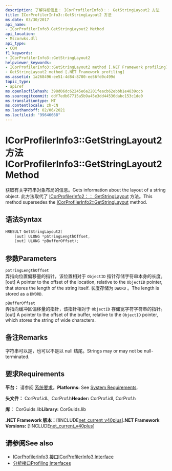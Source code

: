 ```yaml
---
description: 了解详细信息： ICorProfilerInfo3：： GetStringLayout2 方法
title: ICorProfilerInfo3::GetStringLayout2 方法
ms.date: 03/30/2017
api_name:
- ICorProfilerInfo3.GetStringLayout2 Method
api_location:
- Mscorwks.dll
api_type:
- COM
f1_keywords:
- ICorProfilerInfo3::GetStringLayout2
helpviewer_keywords:
- ICorProfilerInfo3::GetStringLayout2 method [.NET Framework profiling]
- GetStringLayout2 method [.NET Framework profiling]
ms.assetid: 1a268496-ee51-4d84-8700-ee56fd0c499d
topic_type:
- apiref
ms.openlocfilehash: 398d06dc62245e6a2201feacb62ebbb1e4839ccb
ms.sourcegitcommit: ddf7edb67715a5b9a45e3dd44536dabc153c1de0
ms.translationtype: MT
ms.contentlocale: zh-CN
ms.lasthandoff: 02/06/2021
ms.locfileid: "99646668"
---
```

# <a name="icorprofilerinfo3getstringlayout2-method"></a><span data-ttu-id="b59d7-103">ICorProfilerInfo3::GetStringLayout2 方法</span><span class="sxs-lookup"><span data-stu-id="b59d7-103">ICorProfilerInfo3::GetStringLayout2 Method</span></span>

<span data-ttu-id="b59d7-104">获取有关字符串对象布局的信息。</span><span class="sxs-lookup"><span data-stu-id="b59d7-104">Gets information about the layout of a string object.</span></span> <span data-ttu-id="b59d7-105">此方法取代了 [ICorProfilerInfo2：： GetStringLayout](icorprofilerinfo2-getstringlayout-method.md) 方法。</span><span class="sxs-lookup"><span data-stu-id="b59d7-105">This method supersedes the [ICorProfilerInfo2::GetStringLayout](icorprofilerinfo2-getstringlayout-method.md) method.</span></span>  
  
## <a name="syntax"></a><span data-ttu-id="b59d7-106">语法</span><span class="sxs-lookup"><span data-stu-id="b59d7-106">Syntax</span></span>  
  
```cpp  
HRESULT GetStringLayout2(  
    [out] ULONG *pStringLengthOffset,  
    [out] ULONG *pBufferOffset);  
```  
  
## <a name="parameters"></a><span data-ttu-id="b59d7-107">参数</span><span class="sxs-lookup"><span data-stu-id="b59d7-107">Parameters</span></span>  

 `pStringLengthOffset`  
 <span data-ttu-id="b59d7-108">弄指向位置偏移量的指针，该位置相对于 `ObjectID` 指针存储字符串本身的长度。</span><span class="sxs-lookup"><span data-stu-id="b59d7-108">[out] A pointer to the offset of the location, relative to the `ObjectID` pointer, that stores the length of the string itself.</span></span> <span data-ttu-id="b59d7-109">长度存储为 `DWORD` 。</span><span class="sxs-lookup"><span data-stu-id="b59d7-109">The length is stored as a `DWORD`.</span></span>  
  
 `pBufferOffset`  
 <span data-ttu-id="b59d7-110">弄指向缓冲区偏移量的指针，该指针相对于 `ObjectID` 存储宽字符字符串的指针。</span><span class="sxs-lookup"><span data-stu-id="b59d7-110">[out] A pointer to the offset of the buffer, relative to the `ObjectID` pointer, which stores the string of wide characters.</span></span>  
  
## <a name="remarks"></a><span data-ttu-id="b59d7-111">备注</span><span class="sxs-lookup"><span data-stu-id="b59d7-111">Remarks</span></span>  

 <span data-ttu-id="b59d7-112">字符串可以是，也可以不是以 null 结尾。</span><span class="sxs-lookup"><span data-stu-id="b59d7-112">Strings may or may not be null-terminated.</span></span>  
  
## <a name="requirements"></a><span data-ttu-id="b59d7-113">要求</span><span class="sxs-lookup"><span data-stu-id="b59d7-113">Requirements</span></span>  

 <span data-ttu-id="b59d7-114">**平台：** 请参阅 [系统要求](../../get-started/system-requirements.md)。</span><span class="sxs-lookup"><span data-stu-id="b59d7-114">**Platforms:** See [System Requirements](../../get-started/system-requirements.md).</span></span>  
  
 <span data-ttu-id="b59d7-115">**头文件：** CorProf.idl、CorProf.h</span><span class="sxs-lookup"><span data-stu-id="b59d7-115">**Header:** CorProf.idl, CorProf.h</span></span>  
  
 <span data-ttu-id="b59d7-116">**库：** CorGuids.lib</span><span class="sxs-lookup"><span data-stu-id="b59d7-116">**Library:** CorGuids.lib</span></span>  
  
 <span data-ttu-id="b59d7-117">**.NET Framework 版本：**[!INCLUDE[net_current_v40plus](../../../../includes/net-current-v40plus-md.md)]</span><span class="sxs-lookup"><span data-stu-id="b59d7-117">**.NET Framework Versions:** [!INCLUDE[net_current_v40plus](../../../../includes/net-current-v40plus-md.md)]</span></span>  
  
## <a name="see-also"></a><span data-ttu-id="b59d7-118">请参阅</span><span class="sxs-lookup"><span data-stu-id="b59d7-118">See also</span></span>

- [<span data-ttu-id="b59d7-119">ICorProfilerInfo3 接口</span><span class="sxs-lookup"><span data-stu-id="b59d7-119">ICorProfilerInfo3 Interface</span></span>](icorprofilerinfo3-interface.md)
- [<span data-ttu-id="b59d7-120">分析接口</span><span class="sxs-lookup"><span data-stu-id="b59d7-120">Profiling Interfaces</span></span>](profiling-interfaces.md)
